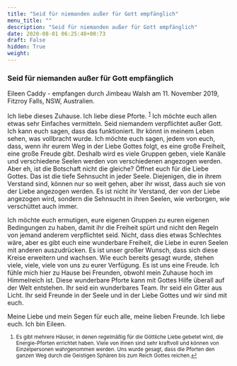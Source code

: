 ```yaml
---
title: "Seid für niemanden außer für Gott empfänglich"
menu_title: ""
description: "Seid für niemanden außer für Gott empfänglich"
date: 2020-08-01 06:25:48+00:73
draft: False
hidden: True
weight:
---
```

### Seid für niemanden außer für Gott empfänglich

Eileen Caddy - empfangen durch Jimbeau Walsh am 11. November 2019, Fitzroy Falls, NSW, Australien.

Ich liebe dieses Zuhause. Ich liebe diese Pforte. <sup id="a1">[1](#f1)</sup> Ich möchte euch allen etwas sehr Einfaches vermitteln. Seid niemandem verpflichtet außer Gott. Ich kann euch sagen, dass das funktioniert. Ihr könnt in meinem Leben sehen, was vollbracht wurde. Ich möchte euch sagen, jedem von euch, dass, wenn ihr eurem Weg in der Liebe Gottes folgt, es eine große Freiheit, eine große Freude gibt. Deshalb wird es viele Gruppen geben, viele Kanäle und verschiedene Seelen werden von verschiedenen angezogen werden. Aber eh, ist die Botschaft nicht die gleiche? Öffnet euch für die Liebe Gottes. Das ist die tiefe Sehnsucht in jeder Seele. Diejenigen, die in ihrem Verstand sind, können nur so weit gehen, aber ihr wisst, dass auch sie von der Liebe angezogen werden. Es ist nicht ihr Verstand, der von der Liebe angezogen wird, sondern die Sehnsucht in ihren Seelen, wie verborgen, wie verschüttet auch immer.

Ich möchte euch ermutigen, eure eigenen Gruppen zu euren eigenen Bedingungen zu haben, damit ihr die Freiheit spürt und nicht den Regeln von jemand anderem verpflichtet seid. Nicht, dass dies etwas Schlechtes wäre, aber es gibt euch eine wunderbare Freiheit, die Liebe in euren Seelen mit anderen auszudrücken. Es ist unser großer Wunsch, dass sich diese Kreise erweitern und wachsen. Wie euch bereits gesagt wurde, stehen viele, viele, viele von uns zu eurer Verfügung. Es ist uns eine Freude. Ich fühle mich hier zu Hause bei Freunden, obwohl mein Zuhause hoch im Himmelreich ist. Diese wunderbare Pforte kann mit Gottes Hilfe überall auf der Welt entstehen. Ihr seid ein wunderbares Team. Ihr seid ein Gitter aus Licht. Ihr seid Freunde in der Seele und in der Liebe Gottes und wir sind mit euch.

Meine Liebe und mein Segen für euch alle, meine lieben Freunde. Ich liebe euch. Ich bin Eileen.
<small>

1. <large id="f1"> Es gibt mehrere Häuser, in denen regelmäßig für die Göttliche Liebe gebetet wird, die Energie-Pforten errichtet haben. Viele von ihnen sind sehr kraftvoll und können von Einzelpersonen wahrgenommen werden. Uns wurde gesagt, dass die Pforten den ganzen Weg durch die Geistigen Sphären bis zum Reich Gottes reichen.[↩](#a1)
